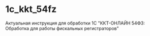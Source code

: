 # 1c_kkt_54fz
Актуальная инструкция для обработки 1С "ККТ-ОНЛАЙН 54ФЗ: Обработка для работы фискальных регистраторов"

